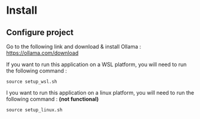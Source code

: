 # Install

## Configure project

Go to the following link and download & install Ollama : https://ollama.com/download

If you want to run this application on a WSL platform, you will need to run the following command :
 ```
source setup_wsl.sh
 ``` 

I you want to run this application on a linux platform, you will need to run the following command : **(not functional)**
 ```
source setup_linux.sh
 ``` 

